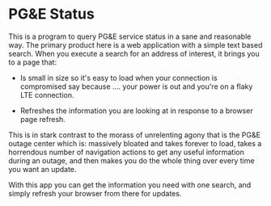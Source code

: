 # PG&E Status

This is a program to query PG&E service status in a sane and reasonable way. The
primary product here is a web application with a simple text based search. When
you execute a search for an address of interest, it brings you to a page that:

- Is small in size so it's easy to load when your connection is compromised say
  because .... your power is out and you're on a flaky LTE connection.

- Refreshes the information you are looking at in response to a browser page
  refresh. 

This is in stark contrast to the morass of unrelenting agony that is the
PG&E outage center which is: massively bloated and takes forever to load, takes a
horrendous number of navigation actions to get any useful information during an
outage, and then makes you do the whole thing over every time you want an update.

With this app you can get the information you need with one search, and simply
refresh your browser from there for updates.
